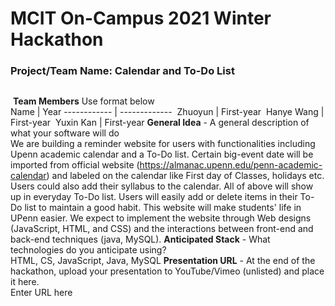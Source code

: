 # MCIT On-Campus 2021 Winter Hackathon  
### Project/Team Name: Calendar and To-Do List
##  
​
**Team Members**  Use format below  
Name | Year
------------ | -------------
​ Zhuoyun | First-year
​ Hanye Wang | First-year
​ Yuxin Kan | First-year
**General Idea**  - A general description of what your software will do  
We are building a reminder website for users with functionalities including Upenn academic calendar and a To-Do list. Certain big-event date will be imported from official website (https://almanac.upenn.edu/penn-academic-calendar) and labeled on the calendar like First day of Classes, holidays etc. Users could also add their syllabus to the calendar. All of above will show up in everyday To-Do list. Users will easily add or delete items in their To-Do list to maintain a good habit. This website will make students' life in UPenn easier.  We expect to implement the website through Web designs (JavaScript, HTML, and CSS) and the interactions between front-end and back-end techniques (java, MySQL). 
**Anticipated Stack** - What technologies do you anticipate using?  
HTML, CS, JavaScript, Java, MySQL
**Presentation URL** - At the end of the hackathon, upload your presentation to YouTube/Vimeo (unlisted) and place it here.  
Enter URL here
 
